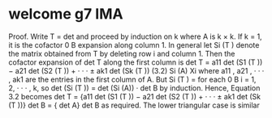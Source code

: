 # welcome g7 IMA

Proof. Write T = det
and proceed by induction on k where A is k × k. If k = 1, it is the cofactor 0 B
expansion along column 1. In general let Si (T ) denote the matrix obtained from T by deleting row i and
column 1. Then the cofactor expansion of det T along the first column is
det T = a11 det (S1 (T )) − a21 det (S2 (T )) + · · · ± ak1 det (Sk (T ))
(3.2)
Si (A) Xi
where a11 , a21 , · · · , ak1 are the entries in the first column of A. But Si (T ) =
for each
0
B
i = 1, 2, · · · , k, so det (Si (T )) = det (Si (A)) · det B by induction. Hence, Equation 3.2 becomes
det T = {a11 det (S1 (T )) − a21 det (S2 (T )) + · · · ± ak1 det (Sk (T ))} det B
= { det A} det B
as required. The lower triangular case is similar
